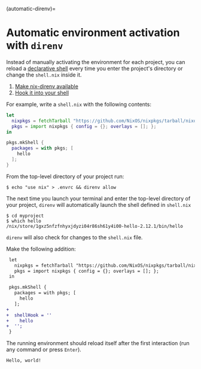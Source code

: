 (automatic-direnv)=
# Automatic environment activation with `direnv`

Instead of manually activating the environment for each project, you can reload a [declarative shell](declarative-reproducible-envs) every time you enter the project's directory or change the `shell.nix` inside it.

1. [Make nix-direnv available](https://github.com/nix-community/nix-direnv)
2. [Hook it into your shell](https://direnv.net/docs/hook.html)

For example, write a `shell.nix` with the following contents:

```nix
let
  nixpkgs = fetchTarball "https://github.com/NixOS/nixpkgs/tarball/nixos-22.11";
  pkgs = import nixpkgs { config = {}; overlays = []; };
in

pkgs.mkShell {
  packages = with pkgs; [
    hello
  ];
}

```
From the top-level directory of your project run:

```shell-session
$ echo "use nix" > .envrc && direnv allow
```

The next time you launch your terminal and enter the top-level directory of your project, `direnv` will automatically launch the shell defined in `shell.nix`

```shell-session
$ cd myproject
$ which hello
/nix/store/1gxz5nfzfnhyxjdyzi04r86sh61y4i00-hello-2.12.1/bin/hello
```

`direnv` will also check for changes to the `shell.nix` file.

Make the following addition:

```diff
 let
   nixpkgs = fetchTarball "https://github.com/NixOS/nixpkgs/tarball/nixos-22.11";
   pkgs = import nixpkgs { config = {}; overlays = []; };
 in

 pkgs.mkShell {
   packages = with pkgs; [
     hello
   ];
+
+  shellHook = ''
+    hello
+  '';
 }
```

The running environment should reload itself after the first interaction (run any command or press `Enter`).

```shell-session
Hello, world!
```
